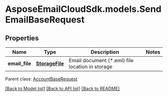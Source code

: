 # AsposeEmailCloudSdk.models.SendEmailBaseRequest

## Properties
Name | Type | Description | Notes
------------ | ------------- | ------------- | -------------
**email_file** | [**StorageFile**](StorageFile.md) | Email document (*.eml) file location in storage | 

 Parent class: [AccountBaseRequest](AccountBaseRequest.md)

[[Back to Model list]](README.md#documentation-for-models) [[Back to API list]](README.md#documentation-for-api-endpoints) [[Back to README]](README.md)


